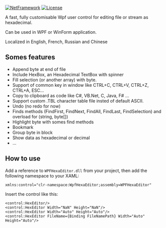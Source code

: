 [![NetFramework](https://img.shields.io/badge/.Net%20Framework-4.7-green.svg)](https://www.microsoft.com/net/download/windows)
[![License](https://img.shields.io/badge/License-Apache%202.0-blue.svg)](https://github.com/abbaye/WpfHexEditorControl/blob/master/LICENSE)

A fast, fully customisable Wpf user control for editing file or stream as hexadecimal. 

Can be used in WPF or WinForm application.

Localized in English, French, Russian and Chinese

## Somes features
- Append byte at end of file
- Include HexBox, an Hexadecimal TextBox with spinner
- Fill selection (or another array) with byte.
- Support of common key in window like CTRL+C, CTRL+V, CTRL+Z, CTRL+A, ESC...
- Copy to clipboard as code like C#, VB.Net, C, Java, F# ... 
- Support custom .TBL character table file insted of default ASCII.
- Undo (no redo for now)
- Finds methods (FindFirst, FindNext, FindAll, FindLast, FindSelection) and overload for (string, byte[])
- Highlight byte with somes find methods
- Bookmark
- Group byte in block 
- Show data as hexadecimal or decimal
- ...

## How to use
Add a reference to `WPFHexaEditor.dll` from your project, then add the following namespace to your XAML:

```xaml
xmlns:control="clr-namespace:WpfHexaEditor;assembly=WPFHexaEditor"
```

Insert the control like this:

```xaml
<control:HexEditor/>
<control:HexEditor Width="NaN" Height="NaN"/>
<control:HexEditor Width="Auto" Height="Auto"/>
<control:HexEditor FileName={Binding FileNamePath} Width="Auto" Height="Auto"/>
```
